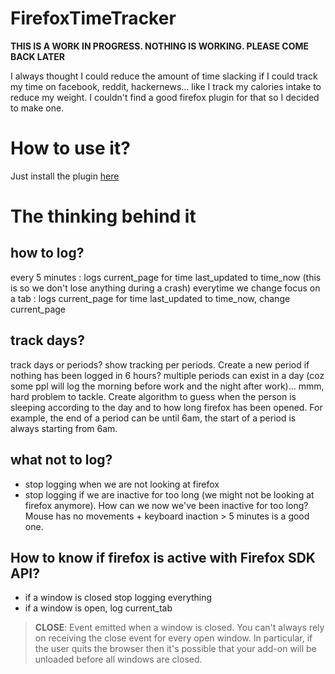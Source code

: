 # FirefoxTimeTracker

**THIS IS A WORK IN PROGRESS. NOTHING IS WORKING. PLEASE COME BACK LATER**

I always thought I could reduce the amount of time slacking if I could track my time on facebook, reddit, hackernews... like I track my calories intake to reduce my weight. I couldn't find a good firefox plugin for that so I decided to make one.

# How to use it?

Just install the plugin [here](http://www.firefox.com)

# The thinking behind it

## how to log?

every 5 minutes : logs current_page for time last_updated to time_now
(this is so we don't lose anything during a crash)
everytime we change focus on a tab : logs current_page for time last_updated to time_now, change current_page

## track days?

track days or periods? show tracking per periods. Create a new period if nothing has been logged in 6 hours? multiple periods can exist in a day (coz some ppl will log the morning before work and the night after work)... mmm, hard problem to tackle. Create algorithm to guess when the person is sleeping according to the day and to how long firefox has been opened. For example, the end of a period can be until 6am, the start of a period is always starting from 6am.

## what not to log?

* stop logging when we are not looking at firefox
* stop logging if we are inactive for too long (we might not be looking at firefox anymore). How can we now we've been inactive for too long? Mouse has no movements + keyboard inaction > 5 minutes is a good one.

## How to know if firefox is active with Firefox SDK API?

* if a window is closed stop logging everything
* if a window is open, log current_tab

> **CLOSE**: Event emitted when a window is closed. You can't always rely on receiving the close event for every open window. In particular, if the user quits the browser then it's possible that your add-on will be unloaded before all windows are closed.

